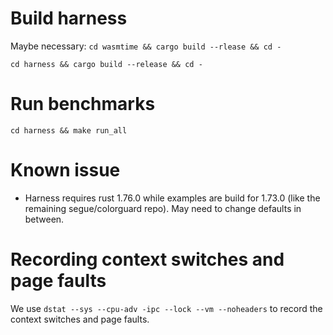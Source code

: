 # Build harness

Maybe necessary:
    `cd wasmtime && cargo build --rlease && cd -`

`cd harness && cargo build --release && cd -`

# Run benchmarks

`cd harness && make run_all`

# Known issue

* Harness requires rust 1.76.0 while examples are build for 1.73.0 (like the remaining segue/colorguard repo). May need to change defaults in between.

# Recording context switches and page faults

We use `dstat --sys --cpu-adv -ipc --lock --vm --noheaders` to record the context switches and page faults.
